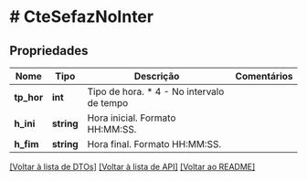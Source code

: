 # # CteSefazNoInter

## Propriedades

Nome | Tipo | Descrição | Comentários
------------ | ------------- | ------------- | -------------
**tp_hor** | **int** | Tipo de hora.  * 4 - No intervalo de tempo |
**h_ini** | **string** | Hora inicial.  Formato HH:MM:SS. |
**h_fim** | **string** | Hora final.  Formato HH:MM:SS. |

[[Voltar à lista de DTOs]](../../README.md#models) [[Voltar à lista de API]](../../README.md#endpoints) [[Voltar ao README]](../../README.md)
